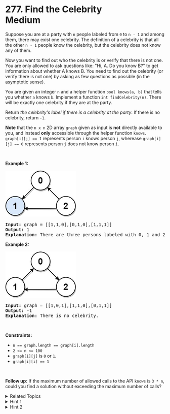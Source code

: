 
# 277. Find the Celebrity<br> Medium

<p>Suppose you are at a party with <code>n</code> people labeled from <code>0</code> to <code>n - 1</code> and among them, there may exist one celebrity. The definition of a celebrity is that all the other <code>n - 1</code> people know the celebrity, but the celebrity does not know any of them.</p>

<p>Now you want to find out who the celebrity is or verify that there is not one. You are only allowed to ask questions like: &quot;Hi, A. Do you know B?&quot; to get information about whether A knows B. You need to find out the celebrity (or verify there is not one) by asking as few questions as possible (in the asymptotic sense).</p>

<p>You are given an integer <code>n</code> and a helper function <code>bool knows(a, b)</code> that tells you whether <code>a</code> knows <code>b</code>. Implement a function <code>int findCelebrity(n)</code>. There will be exactly one celebrity if they are at the party.</p>

<p>Return <em>the celebrity&#39;s label if there is a celebrity at the party</em>. If there is no celebrity, return <code>-1</code>.</p>

<p><strong>Note</strong> that the <code>n x n</code> 2D array <code>graph</code> given as input is <strong>not</strong> directly available to you, and instead <strong>only</strong> accessible through the helper function <code>knows</code>. <code>graph[i][j] == 1</code> represents person <code>i</code> knows person <code>j</code>, wherease <code>graph[i][j] == 0</code> represents person <code>j</code> does not know person <code>i</code>.</p>

<p>&nbsp;</p>
<p><strong class="example">Example 1:</strong></p>
<img alt="" src="./assets/image1.jpg" style="width: 224px; height: 145px;" />
<pre>
<strong>Input:</strong> graph = [[1,1,0],[0,1,0],[1,1,1]]
<strong>Output:</strong> 1
<strong>Explanation:</strong> There are three persons labeled with 0, 1 and 2. graph[i][j] = 1 means person i knows person j, otherwise graph[i][j] = 0 means person i does not know person j. The celebrity is the person labeled as 1 because both 0 and 2 know him but 1 does not know anybody.
</pre>

<p><strong class="example">Example 2:</strong></p>
<img alt="" src="./assets/image2.jpg" style="width: 224px; height: 145px;" />
<pre>
<strong>Input:</strong> graph = [[1,0,1],[1,1,0],[0,1,1]]
<strong>Output:</strong> -1
<strong>Explanation:</strong> There is no celebrity.
</pre>

<p>&nbsp;</p>
<p><strong>Constraints:</strong></p>

<ul>
	<li><code>n == graph.length == graph[i].length</code></li>
	<li><code>2 &lt;= n &lt;= 100</code></li>
	<li><code>graph[i][j]</code> is <code>0</code> or <code>1</code>.</li>
	<li><code>graph[i][i] == 1</code></li>
</ul>

<p>&nbsp;</p>
<p><strong>Follow up:</strong> If the maximum number of allowed calls to the API <code>knows</code> is <code>3 * n</code>, could you find a solution without exceeding the maximum number of calls?</p>


<details>

<summary> Related Topics </summary>

-	`Two Pointers`
-	`Graph`
-	`Interactive`

</details>


<details>
<summary> Hint 1 </summary>
The best hint for this problem can be provided by the following figure:

<br>
<img src="https://assets.leetcode.com/uploads/2019/10/20/hint_find_celebrity.png" width="700"/>
</details>

<details>
<summary> Hint 2 </summary>
Well, if you understood the gist of the above idea, you can extend it to find a candidate that can possibly be a celebrity. Why do we say a "candidate"? That is for you to think. This is clearly a greedy approach to find the answer. However, there is some information that would still remain to be verified without which we can't obtain an answer with certainty. To get that stake in the ground, we would need some more calls to the knows API.
</details>